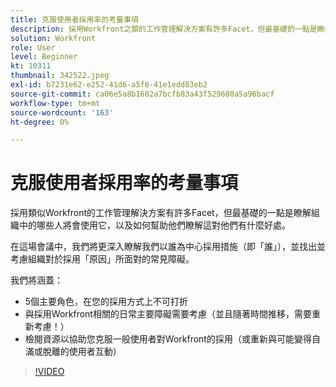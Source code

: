 ```yaml
---
title: 克服使用者採用率的考量事項
description: 採用Workfront之類的工作管理解決方案有許多Facet，但最基礎的一點是瞭解組織中的哪些人將會使用該解決方案。
solution: Workfront
role: User
level: Beginner
kt: 10311
thumbnail: 342522.jpeg
exl-id: b7231e62-e252-41d6-a5f6-41e1edd83eb2
source-git-commit: ca06e5a8b1602a7bcfb83a43f529680a5a96bacf
workflow-type: tm+mt
source-wordcount: '163'
ht-degree: 0%

---
```


# 克服使用者採用率的考量事項

採用類似Workfront的工作管理解決方案有許多Facet，但最基礎的一點是瞭解組織中的哪些人將會使用它，以及如何幫助他們瞭解這對他們有什麼好處。

在這場會議中，我們將更深入瞭解我們以誰為中心採用措施（即「誰」），並找出並考慮組織對於採用「原因」所面對的常見障礙。

我們將涵蓋：

* 5個主要角色，在您的採用方式上不可打折
* 與採用Workfront相關的日常主要障礙需要考慮（並且隨著時間推移，需要重新考慮！）
* 檢閱資源以協助您克服一般使用者對Workfront的採用（或重新與可能變得自滿或脫離的使用者互動）

>[!VIDEO](https://video.tv.adobe.com/v/342522/?quality=12&learn=on)
